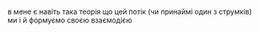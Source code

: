 в мене є навіть така теорія що цей потік (чи принаймі один з струмків) ми і й формуємо своєю взаємодією